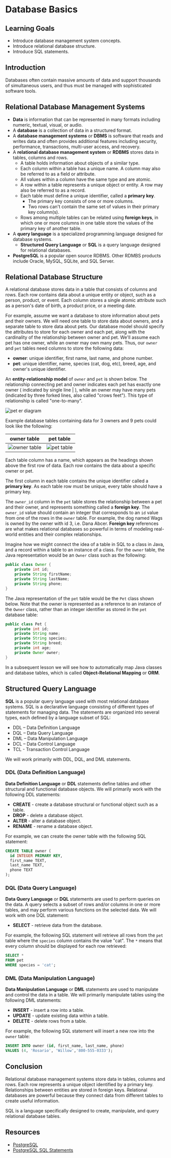 # Database Basics

## Learning Goals

- Introduce database management system concepts.
- Introduce relational database structure.
- Introduce SQL statements.

## Introduction

Databases often contain massive amounts of data and support thousands
of simultaneous users, and thus must be managed with sophisticated software
tools.

## Relational Database Management Systems

- **Data** is information that can be represented in many formats including
  numeric, textual, visual, or audio.
- A **database** is a collection of data in a structured format.
- A **database management systems** or **DBMS** is software that reads and
  writes data and often provides additional features including security,
  performance, transactions, multi-user access, and recovery.
- A **relational database management system** or **RDBMS** stores data in
  tables, columns and rows.
  - A table holds information about objects of a similar type.
  - Each column within a table has a unique name. A column may also be
    referred to as a field or attribute.
  - All values within a column have the same type and are atomic.
  - A row within a table represents a unique object or entity. A row may also be
    referred to as a record.
  - Each table must define a unique identifier, called a **primary key**.
    - The primary key consists of one or more columns.
    - Two rows can't contain the same set of values in their primary key
      column(s).
  - Rows among multiple tables can be related using **foreign keys**, in which
    one or more columns in one table store the values of the primary key of
    another table.
- A **query language** is a specialized programming language designed for
  database systems.
  - **Structured Query Language** or **SQL** is a query language designed for
    relational databases.
- **PostgreSQL** is a popular open source RDBMS.  Other RDMBS products include
  Oracle, MySQL, SQLite, and SQL Server.

## Relational Database Structure

A relational database stores data in a table that consists of columns and rows.
Each row contains data about a unique entity or object, such as a person,
product, or event. Each column stores a single atomic attribute such as a
person's date of birth, a product price, or a meeting date.

For example, assume we want a database to store information about pets and their
owners. We will need one table to store data about owners, and a separate table
to store data about pets. Our database model should specify the attributes to
store for each owner and each pet, along with the cardinality of the
relationship between owner and pet. We'll assume each pet has one owner, while
an owner may own many pets. Thus, our `owner` and `pet` tables need columns to
store the following data:

- **owner**: unique identifier, first name, last name, and phone number.
- **pet**: unique identifier, name, species (cat, dog, etc), breed, age, and
  owner's unique identifier.

An **entity-relationship model** of `owner` and `pet` is shown below. The
relationship connecting pet and owner indicates each pet has exactly one owner
( indicated by single line | ), while an owner may have many pets (indicated by
three forked lines, also called "crows feet"). This type of relationship is called
"one-to-many".

![pet er diagram](https://curriculum-content.s3.amazonaws.com/6036/database-basics/pet_erd.png)

Example database tables containing data for 3 owners and 9 pets could look like the following:

| owner table                                                                                      | pet  table                                                                                   |
|--------------------------------------------------------------------------------------------------|----------------------------------------------------------------------------------------------|
| ![owner table](https://curriculum-content.s3.amazonaws.com/6036/database-basics/owner_table.png) | ![pet table](https://curriculum-content.s3.amazonaws.com/6036/database-basics/pet_table.png) |

Each table column has a name, which appears as the headings shown above the
first row of data. Each row contains the data about a specific owner or pet.

The first column in each table contains the unique identifier called a
**primary key**. As each table row must be unique, every table should have a
primary key.

The `owner_id` column in the `pet` table stores the relationship between a pet
and their owner, and represents something called a **foreign key**. The
`owner_id` value should contain an integer that corresponds to an `id` value
from one of the rows in the `owner` table.  For example, the dog named Wags
is owned by the owner with id 3, i.e. Dana Abcer. **Foreign key** references are
what makes relational databases so powerful in terms of modeling real-world
entities and their complex relationships.

Imagine how we might connect the idea of a table in SQL to a class in Java, and
a record within a table to an instance of a class. For the `owner` table, the
Java representation would be an `Owner` class such as the following:

```java
public class Owner {
    private int id;
    private String firstName;
    private String lastName;
    private String phone;
}
```

The Java representation of the `pet` table would be the `Pet` class shown below.
Note that the owner is represented as a reference to an instance of the `Owner`
class, rather than an integer identifier as stored in the `pet` database table:

```java
public class Pet {
    private int id;
    private String name;
    private String species;
    private String breed;
    private int age;
    private Owner owner;
}
```

In a subsequent lesson we will see how to automatically map Java classes and
database tables, which is called **Object-Relational Mapping** or **ORM**.

## Structured Query Language

**SQL** is a popular query language used with most relational database systems.
SQL is a declarative language consisting of different types of statements for
managing data.  The statements are organized into several types, each defined by
a language subset of SQL:

- DDL – Data Definition Language
- DQL – Data Query Language
- DML – Data Manipulation Language
- DCL – Data Control Language
- TCL - Transaction Control Language

We will work primarily with DDL, DQL, and DML statements.

### DDL (Data Definition Language)

**Data Definition Language** or **DDL** statements define tables and other
structural and functional database objects. We will primarily work with the
following DDL statements:

- **CREATE** - create a database structural or functional object such as a
  table.
- **DROP** - delete a database object.
- **ALTER** - alter a database object.
- **RENAME** - rename a database object.

For example, we can create the owner table with the following SQL statement:

```sql
CREATE TABLE owner (
  id INTEGER PRIMARY KEY,
  first_name TEXT,
  last_name TEXT,
  phone TEXT
);
```

### DQL (Data Query Language)

**Data Query Language** or **DQL** statements are used to perform queries on the
data. A query selects a subset of rows and/or columns in one or more tables, and
may perform various functions on the selected data. We will work with one DQL
statement:

- **SELECT** - retrieve data from the database.

For example, the following SQL statement will retrieve all rows from the `pet`
table where the `species` column contains the value "cat". The `*` means that
every column should be displayed for each row retrieved:

```sql
SELECT *
FROM pet
WHERE species = 'cat';
```

### DML (Data Manipulation Language)

**Data Manipulation Language** or **DML** statements are used to manipulate and
control the data in a table. We will primarily manipulate tables using the
following DML statements:

- **INSERT** - insert a row into a table.
- **UPDATE** - update existing data within a table.
- **DELETE** - delete rows from a table.

For example, the following SQL statement will insert a new row into the
`owner` table:

```sql
INSERT INTO owner (id, first_name, last_name, phone)
VALUES (4, 'Rosario', 'Willow','800-555-0333');
```

## Conclusion

Relational database management systems store data in tables, columns and rows.
Each row represents a unique object identified by a primary key. Relationships
between entities are stored in foreign keys. Relational databases are powerful
because they connect data from different tables to create useful information.

SQL is a language specifically designed to create, manipulate, and query
relational database tables.

## Resources

- [PostgreSQL](https://www.postgresql.org/)
- [PostgreSQL SQL Statements](https://www.postgresql.org/docs/current/sql-commands.html)